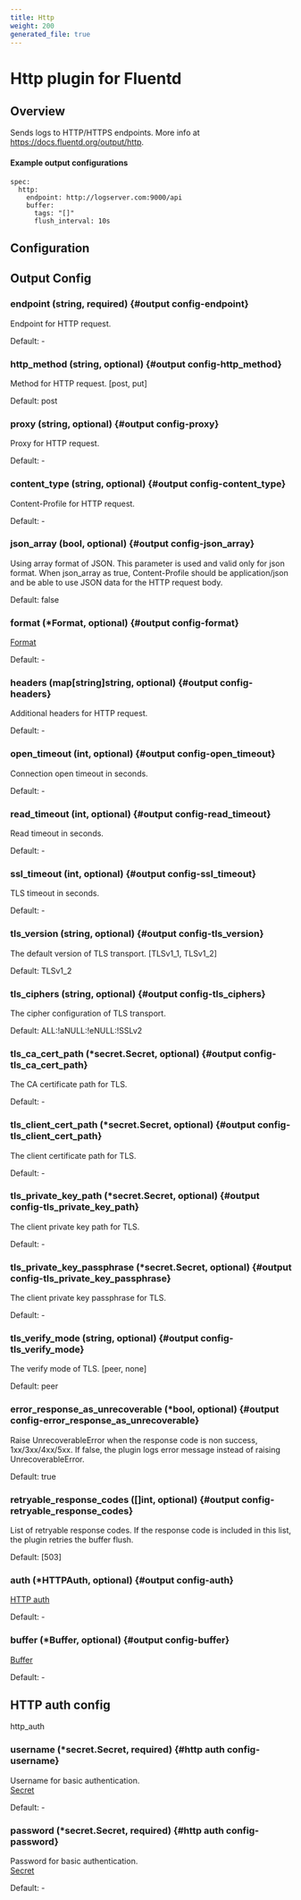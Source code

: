 ```yaml
---
title: Http
weight: 200
generated_file: true
---
```


# Http plugin for Fluentd
## Overview
 Sends logs to HTTP/HTTPS endpoints.
 More info at https://docs.fluentd.org/output/http.

 #### Example output configurations
 ```
 spec:
   http:
     endpoint: http://logserver.com:9000/api
     buffer:
       tags: "[]"
       flush_interval: 10s
 ```

## Configuration
## Output Config

### endpoint (string, required) {#output config-endpoint}

Endpoint for HTTP request.<br>

Default: -

### http_method (string, optional) {#output config-http_method}

Method for HTTP request. [post, put] <br>

Default:  post

### proxy (string, optional) {#output config-proxy}

Proxy for HTTP request.<br>

Default: -

### content_type (string, optional) {#output config-content_type}

Content-Profile for HTTP request.<br>

Default: -

### json_array (bool, optional) {#output config-json_array}

Using array format of JSON. This parameter is used and valid only for json format. When json_array as true, Content-Profile should be application/json and be able to use JSON data for the HTTP request body.  <br>

Default:  false

### format (*Format, optional) {#output config-format}

[Format](../format/)<br>

Default: -

### headers (map[string]string, optional) {#output config-headers}

Additional headers for HTTP request.<br>

Default: -

### open_timeout (int, optional) {#output config-open_timeout}

Connection open timeout in seconds.<br>

Default: -

### read_timeout (int, optional) {#output config-read_timeout}

Read timeout in seconds.<br>

Default: -

### ssl_timeout (int, optional) {#output config-ssl_timeout}

TLS timeout in seconds.<br>

Default: -

### tls_version (string, optional) {#output config-tls_version}

The default version of TLS transport. [TLSv1_1, TLSv1_2] <br>

Default:  TLSv1_2

### tls_ciphers (string, optional) {#output config-tls_ciphers}

The cipher configuration of TLS transport. <br>

Default:  ALL:!aNULL:!eNULL:!SSLv2

### tls_ca_cert_path (*secret.Secret, optional) {#output config-tls_ca_cert_path}

The CA certificate path for TLS.<br>

Default: -

### tls_client_cert_path (*secret.Secret, optional) {#output config-tls_client_cert_path}

The client certificate path for TLS.<br>

Default: -

### tls_private_key_path (*secret.Secret, optional) {#output config-tls_private_key_path}

The client private key path for TLS.<br>

Default: -

### tls_private_key_passphrase (*secret.Secret, optional) {#output config-tls_private_key_passphrase}

The client private key passphrase for TLS.<br>

Default: -

### tls_verify_mode (string, optional) {#output config-tls_verify_mode}

The verify mode of TLS. [peer, none] <br>

Default:  peer

### error_response_as_unrecoverable (*bool, optional) {#output config-error_response_as_unrecoverable}

Raise UnrecoverableError when the response code is non success, 1xx/3xx/4xx/5xx. If false, the plugin logs error message instead of raising UnrecoverableError. <br>

Default:  true

### retryable_response_codes ([]int, optional) {#output config-retryable_response_codes}

List of retryable response codes. If the response code is included in this list, the plugin retries the buffer flush. <br>

Default:  [503]

### auth (*HTTPAuth, optional) {#output config-auth}

[HTTP auth](#http-auth-config)<br>

Default: -

### buffer (*Buffer, optional) {#output config-buffer}

[Buffer](../buffer/)<br>

Default: -


## HTTP auth config

http_auth

### username (*secret.Secret, required) {#http auth config-username}

Username for basic authentication.<br>[Secret](../secret/)<br>

Default: -

### password (*secret.Secret, required) {#http auth config-password}

Password for basic authentication.<br>[Secret](../secret/)<br>

Default: -


